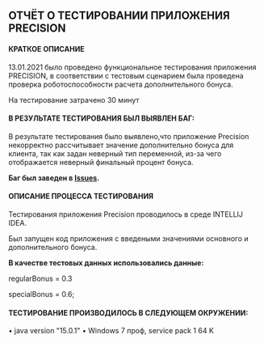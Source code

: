 ОТЧЁТ О ТЕСТИРОВАНИИ ПРИЛОЖЕНИЯ PRECISION
-----------------------------------------

#### КРАТКОЕ ОПИСАНИЕ ####

13.01.2021 было проведено функциональное тестирования приложения PRECISION, в соответствии 
с тестовым сценарием была проведена проверка роботоспособности расчета дополнительного бонуса.

На тестирование затрачено 30 минут

#### В РЕЗУЛЬТАТЕ ТЕСТИРОВАНИЯ БЫЛ ВЫЯВЛЕН БАГ: ####

В результате тестирования было выявлено,что приложение Precision некорректно
рассчитывает значение дополнительно бонуса для клиента, так как задан неверный тип переменной,
из-за чего отображается неверный финальный процент бонуса.

**Баг был заведен в [Issues](https://github.com/Irina04041987/HW2-Precision/issues/1).**

#### ОПИСАНИЕ ПРОЦЕССА ТЕСТИРОВАНИЯ ####

Тестирования приложения Precision проводилось в среде INTELLIJ IDEA.

Был запущен код приложения с введеными значениями основного и дополнительного бонуса.

**В качестве тестовых данных использовались данные:**

regularBonus = 0.3

specialBonus = 0.6;

#### ТЕСТИРОВАНИЕ ПРОИЗВОДИЛОСЬ В СЛЕДУЮЩЕМ ОКРУЖЕНИИ: #### 

• java version "15.0.1"
• Windows 7 проф, service pack 1 64 K
